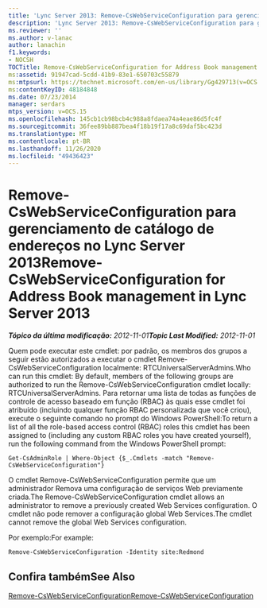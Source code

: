```yaml
---
title: 'Lync Server 2013: Remove-CsWebServiceConfiguration para gerenciamento de catálogo de endereços'
description: 'Lync Server 2013: Remove-CsWebServiceConfiguration para gerenciamento de catálogo de endereços.'
ms.reviewer: ''
ms.author: v-lanac
author: lanachin
f1.keywords:
- NOCSH
TOCTitle: Remove-CsWebServiceConfiguration for Address Book management
ms:assetid: 91947cad-5cdd-41b9-83e1-650703c55879
ms:mtpsurl: https://technet.microsoft.com/en-us/library/Gg429713(v=OCS.15)
ms:contentKeyID: 48184848
ms.date: 07/23/2014
manager: serdars
mtps_version: v=OCS.15
ms.openlocfilehash: 145cb1cb98bcb4c988a8fdaea74a4eae86d5fc4f
ms.sourcegitcommit: 36fee89bb887bea4f18b19f17a8c69daf5bc423d
ms.translationtype: MT
ms.contentlocale: pt-BR
ms.lasthandoff: 11/26/2020
ms.locfileid: "49436423"
---
```

# <a name="remove-cswebserviceconfiguration-for-address-book-management-in-lync-server-2013"></a><span data-ttu-id="03adb-103">Remove-CsWebServiceConfiguration para gerenciamento de catálogo de endereços no Lync Server 2013</span><span class="sxs-lookup"><span data-stu-id="03adb-103">Remove-CsWebServiceConfiguration for Address Book management in Lync Server 2013</span></span>

<div data-xmlns="http://www.w3.org/1999/xhtml">

<div class="topic" data-xmlns="http://www.w3.org/1999/xhtml" data-msxsl="urn:schemas-microsoft-com:xslt" data-cs="https://msdn.microsoft.com/">

<div data-asp="https://msdn2.microsoft.com/asp">



</div>

<div id="mainSection">

<div id="mainBody"><span data-ttu-id="03adb-104">

<span> </span></span><span class="sxs-lookup"><span data-stu-id="03adb-104">

<span> </span></span></span>

<span data-ttu-id="03adb-105">_**Tópico da última modificação:** 2012-11-01_</span><span class="sxs-lookup"><span data-stu-id="03adb-105">_**Topic Last Modified:** 2012-11-01_</span></span>

<span data-ttu-id="03adb-106">Quem pode executar este cmdlet: por padrão, os membros dos grupos a seguir estão autorizados a executar o cmdlet Remove-CsWebServiceConfiguration localmente: RTCUniversalServerAdmins.</span><span class="sxs-lookup"><span data-stu-id="03adb-106">Who can run this cmdlet: By default, members of the following groups are authorized to run the Remove-CsWebServiceConfiguration cmdlet locally: RTCUniversalServerAdmins.</span></span> <span data-ttu-id="03adb-107">Para retornar uma lista de todas as funções de controle de acesso baseado em função (RBAC) às quais esse cmdlet foi atribuído (incluindo qualquer função RBAC personalizada que você criou), execute o seguinte comando no prompt do Windows PowerShell:</span><span class="sxs-lookup"><span data-stu-id="03adb-107">To return a list of all the role-based access control (RBAC) roles this cmdlet has been assigned to (including any custom RBAC roles you have created yourself), run the following command from the Windows PowerShell prompt:</span></span>

    Get-CsAdminRole | Where-Object {$_.Cmdlets -match "Remove-CsWebServiceConfiguration"}

<span data-ttu-id="03adb-108">O cmdlet Remove-CsWebServiceConfiguration permite que um administrador Remova uma configuração de serviços Web previamente criada.</span><span class="sxs-lookup"><span data-stu-id="03adb-108">The Remove-CsWebServiceConfiguration cmdlet allows an administrator to remove a previously created Web Services configuration.</span></span> <span data-ttu-id="03adb-109">O cmdlet não pode remover a configuração global Web Services.</span><span class="sxs-lookup"><span data-stu-id="03adb-109">The cmdlet cannot remove the global Web Services configuration.</span></span>

<span data-ttu-id="03adb-110">Por exemplo:</span><span class="sxs-lookup"><span data-stu-id="03adb-110">For example:</span></span>

    Remove-CsWebServiceConfiguration -Identity site:Redmond

<div>

## <a name="see-also"></a><span data-ttu-id="03adb-111">Confira também</span><span class="sxs-lookup"><span data-stu-id="03adb-111">See Also</span></span>


[<span data-ttu-id="03adb-112">Remove-CsWebServiceConfiguration</span><span class="sxs-lookup"><span data-stu-id="03adb-112">Remove-CsWebServiceConfiguration</span></span>](https://docs.microsoft.com/powershell/module/skype/Remove-CsWebServiceConfiguration)  
  

<span data-ttu-id="03adb-113"></div>

</div>

<span> </span>

</div>

</div>

</span><span class="sxs-lookup"><span data-stu-id="03adb-113"></div>

</div>

<span> </span>

</div>

</div>

</span></span></div>

